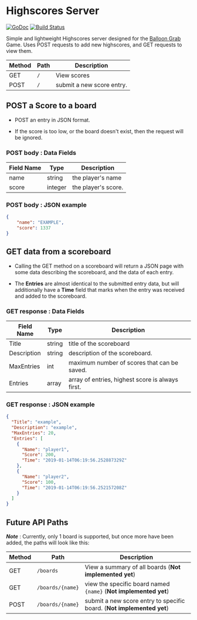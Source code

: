 # Highscores Server

[![GoDoc](https://godoc.org/github.com/fractalbach/highscores/scoreboard?status.svg)](https://godoc.org/github.com/fractalbach/highscores/scoreboard)
[![Build Status](https://travis-ci.org/fractalbach/highscores.svg?branch=master)](https://travis-ci.org/fractalbach/highscores)

Simple and lightweight Highscores server designed for the
[Balloon Grab](https://github.com/fractalbach/float-up)
Game. Uses POST requests to add new highscores, and
GET requests to view them.

Method |    Path    | Description
-------|------------|--------------
GET | `/` | View scores
POST | `/` | submit a new score entry.







## POST a Score to a board

-   POST an entry in JSON format.

-   If the score is too low, or the board doesn't exist,
    then the request will be ignored.

### POST body : Data Fields

Field Name | Type | Description
-----------|------|--------------
name | string | the player's name
score | integer | the player's score.

### POST body : JSON example

```json
{
    "name": "EXAMPLE",
    "score": 1337
}
```






## GET data from a scoreboard

-   Calling the GET method on a scoreboard will return a JSON page with some
    data describing the scoreboard, and the data of each entry.

-   The **Entries** are almost identical to the submitted entry data,
    but will additionally have a **Time** field that marks when the
    entry was received and added to the scoreboard.

### GET response : Data Fields

Field Name | Type | Description
-----------|------|--------------
Title | string | title of the scoreboard
Description | string | description of the scoreboard.
MaxEntries | int | maximum number of scores that can be saved.
Entries | array | array of entries, highest score is always first.

### GET response : JSON example

```json
{
  "Title": "example",
  "Description": "example",
  "MaxEntries": 20,
  "Entries": [
    {
      "Name": "player1",
      "Score": 200,
      "Time": "2019-01-14T06:19:56.252887329Z"
    },
    {
      "Name": "player2",
      "Score": 100,
      "Time": "2019-01-14T06:19:56.252157208Z"
    }
  ]
}
```





## Future API Paths

___Note___ :
Currently, only 1 board is supported, but once more have been added,
the paths will look like this:

 Method |    Path    | Description
--------|------------|--------------
GET | `/boards` | View a summary of all boards (**Not implemented yet**)
GET | `/boards/{name}` | view the specific board named `{name}` (**Not implemented yet**)
POST | `/boards/{name}` | submit a new score entry to specific board. (**Not implemented yet**)
